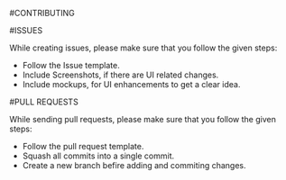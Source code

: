 #CONTRIBUTING


#ISSUES

While creating issues, please make sure that you follow the given steps:
   - Follow the Issue template.
   - Include Screenshots, if there are UI related changes.
   - Include mockups, for UI enhancements to get a clear idea. 

#PULL REQUESTS

While sending pull requests, please make sure that you follow the given steps:
   - Follow the pull request template.
   - Squash all commits into a single commit.
   - Create a new branch befire adding and commiting changes.
